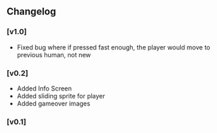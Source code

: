 ## Changelog

### [v1.0]

-   Fixed bug where if pressed fast enough, the player would move to previous human, not new

### [v0.2]

-   Added Info Screen
-   Added sliding sprite for player
-   Added gameover images

### [v0.1]
